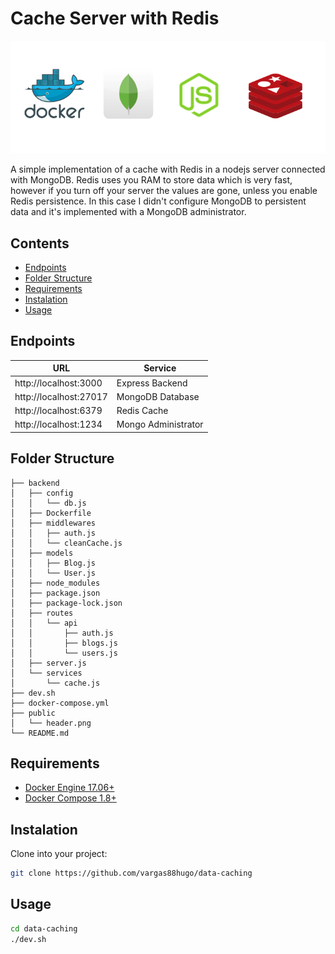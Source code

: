 # Cache Server with Redis

<div align="center">
  <img src="https://github.com/vargas88hugo/data-caching/blob/master/public/header.png" />
</div>

A simple implementation of a cache with Redis in a nodejs server connected with MongoDB. Redis uses you RAM to store data which is very fast, however if you turn off your server the values are gone, unless you enable Redis persistence. In this case I didn't configure MongoDB to persistent data and it's implemented with a MongoDB administrator.

## Contents
- [Endpoints](#Endpoints)
- [Folder Structure](#Folder)
- [Requirements](#Requirements)
- [Instalation](#Instalation)
- [Usage](#Usage)

<a name="Endpoints"></a>
## Endpoints
| URL | Service |
|-----|---------|
| http://localhost:3000 | Express Backend |
| http://localhost:27017 | MongoDB Database |
| http://localhost:6379 | Redis Cache |
| http://localhost:1234 | Mongo Administrator |

<a name="Folder"></a>
## Folder Structure
```
├── backend
│   ├── config
│   │   └── db.js
│   ├── Dockerfile
│   ├── middlewares
│   │   ├── auth.js
│   │   └── cleanCache.js
│   ├── models
│   │   ├── Blog.js
│   │   └── User.js
│   ├── node_modules
│   ├── package.json
│   ├── package-lock.json
│   ├── routes
│   │   └── api
│   │       ├── auth.js
│   │       ├── blogs.js
│   │       └── users.js
│   ├── server.js
│   └── services
│       └── cache.js
├── dev.sh
├── docker-compose.yml
├── public
│   └── header.png
└── README.md
```

<a name="Requirements"></a>
## Requirements
* [Docker Engine 17.06+](https://docs.docker.com/engine/installation/)
* [Docker Compose 1.8+](https://docs.docker.com/compose/install/)

<a name="Instalation"></a>
## Instalation
Clone into your project:
```bash
git clone https://github.com/vargas88hugo/data-caching
```

<a name="Usage"></a>
## Usage
```bash
cd data-caching
./dev.sh
```
